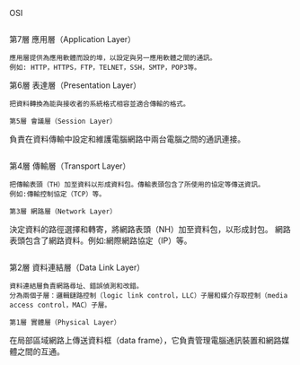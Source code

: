 OSI
```
```
第7層 應用層（Application Layer）
```
應用層提供為應用軟體而設的埠，以設定與另一應用軟體之間的通訊。
例如: HTTP，HTTPS，FTP，TELNET，SSH，SMTP，POP3等。
```
第6層 表達層（Presentation Layer）
```
把資料轉換為能與接收者的系統格式相容並適合傳輸的格式。
```
```
第5層 會議層（Session Layer）
```
負責在資料傳輸中設定和維護電腦網路中兩台電腦之間的通訊連接。
```
```
第4層 傳輸層（Transport Layer）
```
把傳輸表頭（TH）加至資料以形成資料包。傳輸表頭包含了所使用的協定等傳送資訊。
例如:傳輸控制協定（TCP）等。
```
```
第3層 網路層（Network Layer）
```
決定資料的路徑選擇和轉寄，將網路表頭（NH）加至資料包，以形成封包。
網路表頭包含了網路資料。例如:網際網路協定（IP）等。
```
```
第2層 資料連結層（Data Link Layer）
```
資料連結層負責網路尋址、錯誤偵測和改錯。
分為兩個子層：邏輯鏈路控制（logic link control，LLC）子層和媒介存取控制（media access control，MAC）子層。
```
```
第1層 實體層（Physical Layer）
```
在局部區域網路上傳送資料框（data frame），它負責管理電腦通訊裝置和網路媒體之間的互通。
```
```
